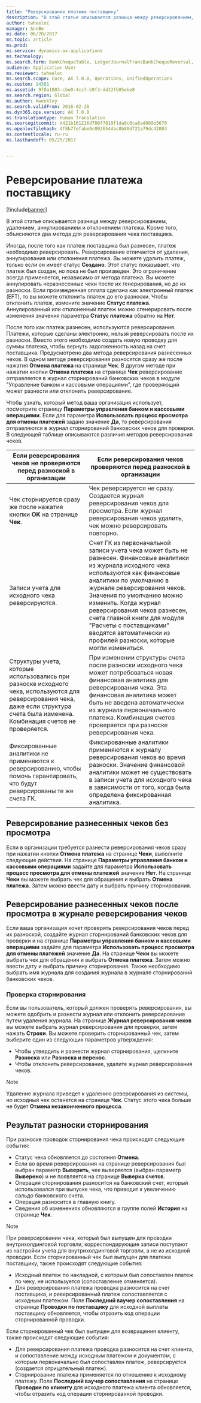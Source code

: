 ```yaml
---
title: "Реверсирование платежа поставщику"
description: "В этой статье описывается разница между реверсированием, удалением, аннулированием и отклонением платежа. Кроме того, объясняются два метода для реверсирования чека поставщика."
author: twheeloc
manager: AnnBe
ms.date: 06/20/2017
ms.topic: article
ms.prod: 
ms.service: dynamics-ax-applications
ms.technology: 
ms.search.form: BankChequeTable, LedgerJournalTransBankChequeReversal, LedgerJournalTransVendPaym
audience: Application User
ms.reviewer: twheeloc
ms.search.scope: Core, AX 7.0.0, Operations, UnifiedOperations
ms.custom: 14361
ms.assetid: 9f0a1883-cbe0-4cc7-b9f3-dd12fb85ebe8
ms.search.region: Global
ms.author: kweekley
ms.search.validFrom: 2016-02-28
ms.dyn365.ops.version: AX 7.0.0
ms.translationtype: Human Translation
ms.sourcegitcommit: d421b161216d700f7819f1da8c0ca8ad089b5670
ms.openlocfilehash: 4f8b77efabe0c002654dac0b80d721a79dc42003
ms.contentlocale: ru-ru
ms.lasthandoff: 05/25/2017


---
```


# <a name="reverse-a-vendor-payment"></a>Реверсирование платежа поставщику

[!include[banner](../includes/banner.md)]


В этой статье описывается разница между реверсированием, удалением, аннулированием и отклонением платежа. Кроме того, объясняются два метода для реверсирования чека поставщика. 

Иногда, после того как платеж поставщика был разнесен, платеж необходимо реверсировать. Реверсирование отличается от удаления, аннулирования или отклонения платежа. Вы можете удалить платеж, только если он имеет статус **Создано**. Этот статус показывает, что платеж был создан, но пока не был произведен. Это ограничение всегда применяется, независимо от метода платежа. Вы можете аннулировать неразнесенные чеки после их генерирования, но до их разноски. Если произведенная оплата сделана как электронный платеж (EFT), то вы можете отклонить платеж до его разноски. Чтобы отклонить платеж, измените значение **Статус платежа**. Аннулированный или отклоненный платеж можно сгенерировать после изменения значения параметра **Статус платежа** обратно на **Нет**. 

После того как платеж разнесен, используются реверсирования. Платежи, которые сделаны электронно, нельзя реверсировать после их разноски. Вместо этого необходимо создать новую проводку для суммы платежа, чтобы вернуть задолженность назад на счет поставщика. Предусмотрено два метода реверсирования разнесенных чеков. В одном методе реверсирования разносятся сразу же после нажатия **Отмена платежа** на странице **Чек**. В другом методе при нажатии кнопки **Отмена платежа** на странице **Чек** реверсирование отправляется в журнал сторнирований банковских чеков в модуле "Управление банком и кассовыми операциями", где проверяющий может разнести или отклонить реверсирование. 

Чтобы узнать, который метод ваша организация использует, посмотрите страницу **Параметры управления банком и кассовыми операциями**. Если для параметра **Использовать процесс просмотра для отмены платежей** задано значение **Да**, то реверсирования отправляются в журнал сторнирований банковских чеков для проверки. В следующей таблице описываются различия методов реверсирования чеков.

| Если реверсирования чеков не проверяются перед разноской в организации                                                                                                                                  | Если реверсирования чеков проверяются перед разноской в организации                                                                                                                                                                                                                                                                                                                                                                     |
|-----------------------------------------------------------------------------------------------------------------------------------------------------------------------------------------------------|---------------------------------------------------------------------------------------------------------------------------------------------------------------------------------------------------------------------------------------------------------------------------------------------------------------------------------------------------------------------------------------------------------------------------------|
| Чек сторнируется сразу же после нажатия кнопки **OK** на странице **Чек**.                                                                                                                      | Чек реверсируется не сразу. Создается журнал реверсирования чеков для просмотра. Если журнал реверсирования чеков удалить, чек можно реверсировать повторно.                                                                                                                                                                                                                                                                |
| Записи учета для исходного чека реверсируются.                                                                                                                                         | Счет ГК из первоначальной записи учета чека может быть не разнесен. Финансовые аналитики из журнала исходного чека используются как финансовые аналитики по умолчанию в журнале реверсирования чеков. Значения по умолчанию можно изменить. Когда журнал реверсирования чеков разнесен, счета главной книги для модуля "Расчеты с поставщиками" вводятся автоматически из профилей разноски, которые могли измениться. |
| Структуры учета, которые использовались при разноске исходного чека, используются для реверсирования чека, даже если структура счета была изменена. Комбинация счетов не проверяется. | При изменении структуры счета после разноски исходного чека может потребоваться новая финансовая аналитика для реверсирования чека. Эта финансовая аналитика может быть не введена автоматически из журнала первоначального платежа. Комбинация счетов проверяется при разноске реверсирования чека.                                                                                                        |
| Фиксированные аналитики не применяются к реверсированию, чтобы помочь гарантировать, что будут реверсированы те же счета ГК.                                                                                      | Фиксированные аналитики применяются к журналу реверсирования чеков во время разноски. Значение финансовой аналитики может не существовать в записи учета для исходного чека в зависимости от того, когда была определена фиксированная аналитика.                                                                                                                                                                                                     |

## <a name="reverse-posted-checks-without-reviewing-them"></a>Реверсирование разнесенных чеков без просмотра
Если в организации требуется разнести реверсирования чеков сразу при нажатии кнопки **Отмена платежа** на странице **Чеки**, выполните следующие действия. На странице **Параметры управления банком и кассовыми операциями** задайте для параметра **Использовать процесс просмотра для отмены платежей** значение **Нет**. На странице **Чеки** вы можете выбрать чек для обращения и выбрать **Отмена платежа**. Затем можно ввести дату и выбрать причину сторнирования.

## <a name="reverse-posted-checks-after-they-are-reviewed-in-the-check-reversal-journal"></a>Реверсирование разнесенных чеков после просмотра в журнале реверсирования чеков
Если ваша организация хочет проверять реверсирования чеков перед их разноской, создайте журнал сторнирований банковских чеков для проверки и на странице **Параметры управления банком и кассовыми операциями** задайте для параметра **Использовать процесс просмотра для отмены платежей** значение **Да**. На странице **Чеки** вы можете выбрать чек для обращения и выбрать **Отмена платежа**. Затем можно ввести дату и выбрать причину сторнирования. Также необходимо выбрать имя журнала для создания журнала в журнале сторнирований банковских чеков.

### <a name="review-a-reversal"></a>Проверка сторнирования

Если вы пользователь, который должен проверять реверсирования, вы можете одобрить и разнести журнал или отклонить реверсирование путем удаления журнала. На странице **Журнал реверсирования чеков** вы можете выбрать журнал реверсирования для проверки, затем нажать **Строки**. Вы можете проверить сторнированный чек, затем выберите один из следующих параметров утверждения:

-   Чтобы утвердить и разнести журнал сторнирования, щелкните **Разноска** или **Разноска и перенос**.
-   Чтобы отклонить реверсирование, удалите журнал реверсирования чеков.

> [!NOTE]
> Удаление журнала приведет к удалению реверсирования из системы, но исходный чек останется на странице **Чек**. Статус этого чека больше не будет **Отмена незаконченного процесса**.

## <a name="results-of-posting-a-reversal"></a>Результат разноски сторнирования
При разноске проводок сторнирования чека происходят следующие события:

-   Статус чека обновляется до состояния **Отмена**.
-   Если во время реверсирования на странице реверсирования был выбран параметр **Выверить**, чек выверяется (выбран параметр **Выверено**) и не появляется на странице **Выверка счетов**.
-   Операция сторнирования разносится на банковский счет, который использовался при выпуске чека, что приводит к увеличению сальдо банковского счета.
-   Операция разносится в главную книгу.
-   Сведения об изменениях обновляются в группе полей **История** на странице **Чек**.

> [!NOTE] 
> При реверсировании чека, который был выпущен для проводки внутрихолдинговой торговли, корреспондирующие записи поступают из настройки учета для внутрихолдинговой торговли, а не из исходной проводки. Если сторнированный чек был выпущен для платежа поставщику, также происходят следующие события:

-   Исходный платеж по накладной, с которым был сопоставлен платеж по чеку, не используется (сопоставление отменяется).
-   Для реверсирования платежа проводка разносится на счет поставщика, и реверсированный платеж сопоставляется с исходным платежом. Поле **Последний ваучер сопоставления** на странице **Проводки по поставщику** для исходной выплаты поставщику обновляется, чтобы отразить код операции сторнированной проводки.

Если сторнированный чек был выпущен для возвращения клиенту, также происходят следующие события:

-   Для реверсирования платежа проводка разносится на счет клиента, и сопоставление между исходным платежом и документом, с которым первоначально был сопоставлен платеж, реверсируется (создается отрицательный платеж).
-   Сторнирование платежа применяется по отношению к исходному платежу. Поле **Последний ваучер сопоставления** на странице **Проводки по клиенту** для исходного платежа клиента обновляется, чтобы отразить код операции сторнированной проводки.





